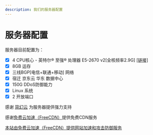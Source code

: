```yaml
---
description: 我们的服务器配置
---
```


# 服务器配置

服务器目前配置为：

* [x] 4 CPU核心 - 英特尔® 至强® 处理器 E5-2670 v2\[全核频率2.9G] [\[链接\]](https://www.intel.cn/content/www/cn/zh/products/sku/75275/intel-xeon-processor-e52670-v2-25m-cache-2-50-ghz/specifications.html)
* [x] 8GB 运存
* [x] 三线BGP\[电信+联通+移动] 网络
* [x] 宿迁 京东云 华东 数据中心
* [x] 150G DDoS防御能力
* [x] Linux 系统
* [x] 2 开放端口

感谢 [简幻云](https://cloud.simpfun.cn/) 为服务器提供强力支持

感谢[免费云加速（FreeCDN）](http://www.freecdn.pw/?zzwz)提供免费CDN服务





[本站由免费云加速（FreeCDN）提供网站加速和攻击防御服务](http://www.freecdn.pw/?zzwz)
